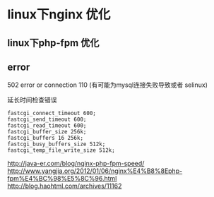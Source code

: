 # linux下nginx 优化



## linux下php-fpm 优化


## error

502 error or connection 110  (有可能为mysql连接失败导致或者 selinux)

延长时间检查错误

    fastcgi_connect_timeout 600;
    fastcgi_send_timeout 600;
    fastcgi_read_timeout 600;
    fastcgi_buffer_size 256k;
    fastcgi_buffers 16 256k;
    fastcgi_busy_buffers_size 512k;
    fastcgi_temp_file_write_size 512k;

<http://java-er.com/blog/nginx-php-fpm-speed/>
<http://www.yangjia.org/2012/01/06/nginx%E4%B8%8Ephp-fpm%E4%BC%98%E5%8C%96.html>
<http://blog.haohtml.com/archives/11162>


